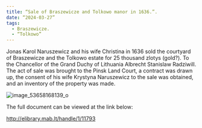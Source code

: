 ```yaml
---
title: “Sale of Braszewicze and Tolkowo manor in 1636.”.
date: “2024-03-27”
tags:
  - Braszewicze.
  - “Tolkowo”
---
```


Jonas Karol Naruszewicz and his wife Christina in 1636 sold the courtyard of Braszewicze and the Tolkowo estate for 25 thousand zlotys (gold?). To the Chancellor of the Grand Duchy of Lithuania Albrecht Stanislaw Radziwill. The act of sale was brought to the Pinsk Land Court, a contract was drawn up, the consent of his wife Krystyna Naruszewicz to the sale was obtained, and an inventory of the property was made.

![image_53658168139_o](https://github.com/escfrpls/drochiczynpoleski/assets/125834172/faf99d07-7fe5-4293-b530-51cb4cf4c23f)

The full document can be viewed at the link below:

http://elibrary.mab.lt/handle/1/11793
